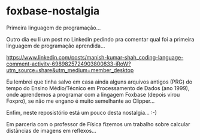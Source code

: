 # foxbase-nostalgia
Primeira linguagem de programação...

Outro dia eu li um post no Linkedin pedindo pra comentar qual foi a primeira linguagem de programação aprendida...

https://www.linkedin.com/posts/manish-kumar-shah_coding-language-comment-activity-6989825724903800833-iRoW?utm_source=share&utm_medium=member_desktop

Eu lembrei que tinha salvo em casa ainda alguns arquivos antigos (PRG) do tempo do Ensino Médio/Técnico em Processamento de Dados (ano 1999), onde aprendemos a programar com a lingagem Foxbase (depois virou Foxpro), se não me engano é muito semelhante ao Clipper...

Enfim, neste reposistório está um pouco desta nostalgia... :-)

Em parceria com o professor de Física fizemos um trabalho sobre calcular distâncias de imagens em reflexos...

